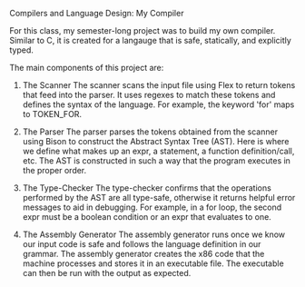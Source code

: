 Compilers and Language Design: My Compiler

For this class, my semester-long project was to build my own compiler. Similar to C, it is created for a langauge that is safe, statically, and explicitly typed. 

The main components of this project are:

1) The Scanner
The scanner scans the input file using Flex to return tokens that feed into the parser. It uses regexes to match these tokens and defines the syntax of the language. For example, the keyword 'for' maps to TOKEN_FOR. 

2) The Parser
The parser parses the tokens obtained from the scanner using Bison to construct the Abstract Syntax Tree (AST). Here is where we define what makes up an expr, a statement, a function definition/call, etc. The AST is constructed in such a way that the program executes in the proper order.

3) The Type-Checker
The type-checker confirms that the operations performed by the AST are all type-safe, otherwise it returns helpful error messages to aid in debugging. For example, in a for loop, the second expr must be a boolean condition or an expr that evaluates to one.

4) The Assembly Generator
The assembly generator runs once we know our input code is safe and follows the language definition in our grammar. The assembly generator creates the x86 code that the machine processes and stores it in an executable file. The executable can then be run with the output as expected.
